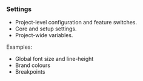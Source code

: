 ### Settings

- Project-level configuration and feature switches.
- Core and setup settings.
- Project-wide variables.

Examples:
- Global font size and line-height
- Brand colours
- Breakpoints
